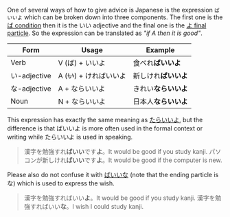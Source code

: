 One of several ways of how to give advice is Japanese is the expression `ばいいよ` which can be broken down into three components. The first one is the [ば condition](186) then it is the いい adjective and the final one is the [よ final particle](189). So the expression can be translated as *"if A then it is good"*.

|Form|Usage|Example|
|-|-|-|
|Verb|V (ば) + いいよ|食べれ**ばいいよ**|
|い-adjective|A (~~い~~) + ければいいよ|新しけれ**ばいいよ**|
|な-adjective|A + ならいいよ|きれい**ならいいよ**|
|Noun|N + ならいいよ|日本人**ならいいよ**|

This expression has exactly the same meaning as [たらいいよ](216), but the difference is that ばいいよ is more often used in the formal context or writing while たらいいよ is used in speaking.
>漢字を勉強すれ**ばいい**です**よ**。It would be good if you study kanji.
>パソコンが新しけれ**ばいい**です**よ**。It would be good if the computer is new.

Please also do not confuse it with [ばいいな](219) (note that the ending particle is な) which is used to express the wish.
>漢字を勉強すればいい**よ**。It would be good if you study kanji.
>漢字を勉強すればいい**な**。I wish I could study kanji.